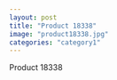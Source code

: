 ```yaml
---
layout: post
title: "Product 18338"
image: "product18338.jpg"
categories: "category1"
---
```

Product 18338
